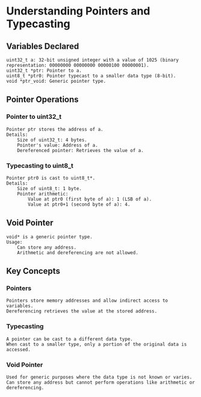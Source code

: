 # Understanding Pointers and Typecasting

## Variables Declared

    uint32_t a: 32-bit unsigned integer with a value of 1025 (binary representation: 00000000 00000000 00000100 00000001).
    uint32_t *ptr: Pointer to a.
    uint8_t *ptr0: Pointer typecast to a smaller data type (8-bit).
    void *ptr_void: Generic pointer type.

## Pointer Operations

### Pointer to uint32_t

    Pointer ptr stores the address of a.
    Details:
        Size of uint32_t: 4 bytes.
        Pointer's value: Address of a.
        Dereferenced pointer: Retrieves the value of a.

### Typecasting to uint8_t

    Pointer ptr0 is cast to uint8_t*.
    Details:
        Size of uint8_t: 1 byte.
        Pointer arithmetic:
            Value at ptr0 (first byte of a): 1 (LSB of a).
            Value at ptr0+1 (second byte of a): 4.

## Void Pointer

    void* is a generic pointer type.
    Usage:
        Can store any address.
        Arithmetic and dereferencing are not allowed.

## Key Concepts

### Pointers

    Pointers store memory addresses and allow indirect access to variables.
    Dereferencing retrieves the value at the stored address.

### Typecasting

    A pointer can be cast to a different data type.
    When cast to a smaller type, only a portion of the original data is accessed.

### Void Pointer

    Used for generic purposes where the data type is not known or varies.
    Can store any address but cannot perform operations like arithmetic or dereferencing.